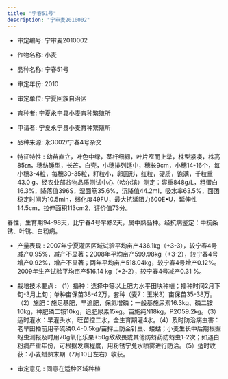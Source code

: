 ```yaml
---
title: "宁春51号"
description: "宁审麦2010002"
---
```

* 审定编号:  宁审麦2010002

*  作物名称:  小麦

*  品种名称:  宁春51号

*  审定年份:  2010

*  审定单位:  宁夏回族自治区

* 育种者:  宁夏永宁县小麦育种繁殖所

*  申请者:  宁夏永宁县小麦育种繁殖所

*  品种来源:  永3002/宁春4号杂交

*  特征特性 : 
幼苗直立，叶色中绿，茎杆细韧，叶片窄而上举，株型紧凑，株高85㎝，穗纺锤型，长芒，白壳，小穗排列适中，穗长9cm，小穗14-16个，每小穗3-4粒，每穗30-35粒，籽粒小，卵圆形，红粒，硬质，饱满，千粒重43.0 g。经农业部谷物品质测试中心（哈尔滨）测定：容重848g/L，粗蛋白16.3%，降落值396S，湿面筋35.6%，沉降值44.2ml，吸水率63.5%，面团稳定时间为10.5min，弱化度49FU，最大抗延阻力600E•U，延伸性14.5cm，拉伸面积113cm2，评价值73分。
春性，生育期94-98天，比宁春4号早熟2天，属中熟品种。经抗病鉴定：中抗条锈、叶锈、白粉病。
 
*  产量表现 : 
2007年宁夏灌区区域试验平均亩产436.1kg（+3-3），较宁春4号减产0.95%，减产不显著；2008年平均亩产599.98kg（+3-2），较宁春4号增产0.92%，增产不显著；两年平均亩产518.04kg，较宁春4号增产0.12%。2009年生产试验平均亩产516.14 kg（+2-2），较宁春4号减产0.31 %。

*  栽培技术要点 : 
（1）播种：选择中等以上肥力水平田块种植；播种时间2月下旬-3月上旬；单种亩保苗38-42万，套种（麦7：玉米3）亩保苗35-38万。（2）施肥：施足基肥，早追肥，保氮增磷；一般基施尿素16.3kg、磷二铵10kg，种肥磷二铵10kg，追肥尿素15kg。亩施纯N18kg，P2O59.2kg。（3）适时灌水：早灌头水，旺苗控二水，全生育期灌4水。（4）及时防治病虫害：老旱田播前用辛硫磷0.4-0.5kg/亩拌土防金针虫、蝼蛄；小麦生长中后期根据蚜虫测报及时用70g氧化乐果+50g敌敌畏或其他防蚜药防蚜虫1-2次；如遇白粉病严重年份，可根据发病程度，用粉锈宁兑水喷雾进行防治。（5）适时收获：小麦蜡熟末期（7月10日左右）收获。

*  审定意见 : 
同意在适种区域种植
